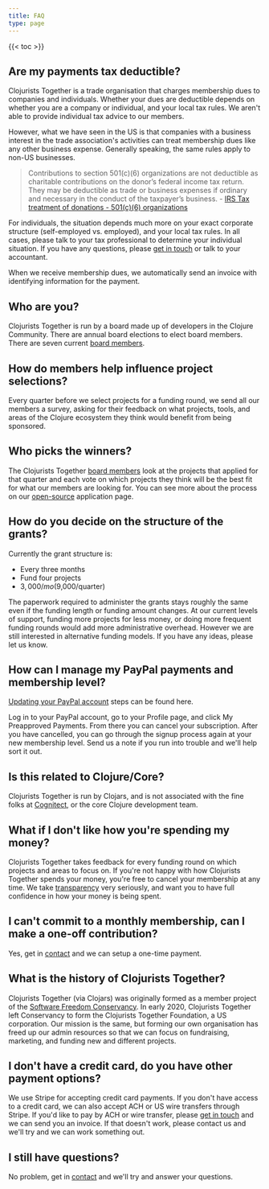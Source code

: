 ```yaml
---
title: FAQ
type: page
---
```


{{< toc >}}

## Are my payments tax deductible?

Clojurists Together is a trade organisation that charges membership dues to companies and individuals. Whether your dues are deductible depends on whether you are a company or individual, and your local tax rules. We aren't able to provide individual tax advice to our members.

However, what we have seen in the US is that companies with a business interest in the trade association's activities can treat membership dues like any other business expense. Generally speaking, the same rules apply to non-US businesses.

> Contributions to section 501(c)(6) organizations are not deductible as charitable contributions on the donor’s federal income tax return. They may be deductible as trade or business expenses if ordi­nary and necessary in the conduct of the taxpayer’s business. - [IRS Tax treatment of donations - 501(c)(6) organizations](https://www.irs.gov/charities-non-profits/other-non-profits/tax-treatment-of-donations-501c6-organizations)

For individuals, the situation depends much more on your exact corporate structure (self-employed vs. employed), and your local tax rules. In all cases, please talk to your tax professional to determine your individual situation. If you have any questions, please [get in touch](/contact) or talk to your accountant.

When we receive membership dues, we automatically send an invoice with identifying information for the payment.

## Who are you?

Clojurists Together is run by a board made up of developers in the Clojure Community. There are annual board elections to elect board members. There are seven current [board members](/team).

## How do members help influence project selections?

Every quarter before we select projects for a funding round, we send all our members a survey, asking for their feedback on what projects, tools, and areas of the Clojure ecosystem they think would benefit from being sponsored.

## Who picks the winners?

The Clojurists Together [board members](/team) look at the projects that applied for that quarter and each vote on which projects they think will be the best fit for what our members are looking for. You can see more about the process on our [open-source](/open-source) application page.

## How do you decide on the structure of the grants?

Currently the grant structure is:

* Every three months
* Fund four projects
* $3,000/mo ($9,000/quarter)

The paperwork required to administer the grants stays roughly the same even if the funding length or funding amount changes. At our current levels of support, funding more projects for less money, or doing more frequent funding rounds would add more administrative overhead. However we are still interested in alternative funding models. If you have any ideas, please let us know.

## How can I manage my PayPal payments and membership level?

[Updating your PayPal account](/docs/paypal-update) steps can be found here.

Log in to your PayPal account, go to your Profile page, and click My Preapproved Payments. From there you can cancel your subscription. After you have cancelled, you can go through the signup process again at your new membership level. Send us a note if you run into trouble and we'll help sort it out.

## Is this related to Clojure/Core?

Clojurists Together is run by Clojars, and is not associated with the fine folks at [Cognitect](https://cognitect.com), or the core Clojure development team.

## What if I don't like how you're spending my money?

Clojurists Together takes feedback for every funding round on which projects and areas to focus on. If you're not happy with how Clojurists Together spends your money, you're free to cancel your membership at any time. We take [transparency](/transparency) very seriously, and want you to have full confidence in how your money is being spent.

## I can't commit to a monthly membership, can I make a one-off contribution?

Yes, get in [contact](/contact) and we can setup a one-time payment.

## What is the history of Clojurists Together?

Clojurists Together (via Clojars) was originally formed as a member project of the <a href="https://sfconservancy.org">Software Freedom Conservancy</a>. In early 2020, Clojurists Together left Conservancy to form the Clojurists Together Foundation, a US corporation. Our mission is the same, but forming our own organisation has freed up our admin resources so that we can focus on fundraising, marketing, and funding new and different projects.

## I don't have a credit card, do you have other payment options?

We use Stripe for accepting credit card payments. If you don't have access to a credit card, we can also accept ACH or US wire transfers through Stripe. If you'd like to pay by ACH or wire transfer, please [get in touch](/contact/) and we can send you an invoice. If that doesn't work, please contact us and we'll try and we can work something out.

## I still have questions?

No problem, get in [contact](/contact) and we'll try and answer your questions.
